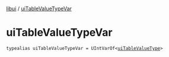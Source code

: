 [libui](index.md) / [uiTableValueTypeVar](./ui-table-value-type-var.md)

# uiTableValueTypeVar

`typealias uiTableValueTypeVar = UIntVarOf<`[`uiTableValueType`](ui-table-value-type.md)`>`